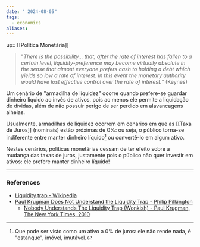 ```yaml
---
date: " 2024-08-05"
tags:
  - economics
aliases:
---
```


up:: [[Política Monetária]]

> "*There is the possibility… that, after the rate of interest has fallen to a certain level, liquidity-preference may become virtually absolute in the sense that almost everyone prefers cash to holding a debt which yields so low a rate of interest. In this event the monetary authority would have lost effective control over the rate of interest.*" (Keynes)

Um cenário de "armadilha de liquidez" ocorre quando prefere-se guardar dinheiro líquido ao invés de ativos, pois ao menos ele permite a liquidação de dívidas, além de não possuir perigo de ser perdido em alavancagens alheias.

Usualmente, armadilhas de liquidez ocorrem em cenários em que as [[Taxa de Juros]] (nominais) estão próximas de $0\%$: ou seja, o público torna-se indiferente entre manter dinheiro líquido[^1] ou convertê-lo em algum ativo. 

Nestes cenários, políticas monetárias cessam de ter efeito sobre a mudança das taxas de juros, justamente pois o público não quer investir em ativos: ele prefere manter dinheiro líquido!

---
### References
- [Liquidity trap - Wikipedia](https://en.wikipedia.org/wiki/Liquidity_trap)
- [Paul Krugman Does Not Understand the Liquidity Trap - Philip Pilkington](https://www.nakedcapitalism.com/2014/07/philip-pilkington-paul-krugman-understand-liquidity-trap.html)
	- [Nobody Understands The Liquidity Trap (Wonkish) - Paul Krugman, The New York Times, 2010](https://archive.nytimes.com/krugman.blogs.nytimes.com/2010/07/14/nobody-understands-the-liquidity-trap-wonkish/)

[^1]: Que pode ser visto como um ativo a $0\%$ de juros: ele não rende nada, é "estanque", imóvel, imutável.